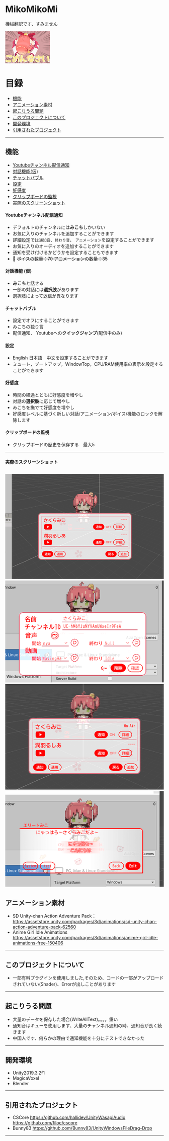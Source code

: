 MikoMikoMi
===========================

機械翻訳です、すみません 

![](/MikoMiko/Example/33.png "m3o")

# 目録
* [機能](#機能)
* [アニメーション素材](#アニメーション素材)
* [起こりうる問題](#起こりうる問題)
* [このプロジェクトについて](#このプロジェクトについて)
* [開発環境](#開発環境)
* [引用されたプロジェクト](#引用されたプロジェクト)
****
## 機能
* [Youtubeチャンネル配信通知](#youtubeチャンネル配信通知)
* [対話機能(仮)](#対話機能-仮)
* [チャットバブル](#チャットバブル)
* [設定](#設定)
* [好感度](#好感度)
* [クリップボードの監視](#クリップボードの監視)
* [実際のスクリーンショット](#実際のスクリーンショット)
#### Youtubeチャンネル配信通知
* デフォルトのチャンネルには**みこち**しかいない
* お気に入りのチャンネルを追加することができます
* 詳細設定では`通知音`、`終わり音`、 `アニメーション`を設定することができます 
* お気に入りのオーディオを追加することができます
* 通知を受け付けるかどうかを設定することもできます
* :raised_hands: ~~ボイスの数量：70 アニメーションの数量：35~~
#### 対話機能 (仮)
* **みこち**と話せる
* 一部の対話には**選択肢**があります
* 選択肢によって返信が異なります
#### チャットバブル
* 設定でオフにすることができます
* みこちの独り言
* 配信通知、 Youtubeへの**クイックジャンプ**(配信中のみ)
#### 設定
* English 日本語　中文を設定することができます
* ミュート，ブートアップ，WindowTop，CPU/RAM使用率の表示を設定することができます
#### 好感度
* 時間の経過とともに好感度を増やし
* 対話の**選択肢**に応じて増やし
* みこちを撫でて好感度を増やし
* 好感度レベルに基づく新しい対話/アニメーション/ボイス/機能のロックを解除します
#### クリップボードの監視
* クリップボードの歴史を保存する　最大5
------
#### 実際のスクリーンショット
![](/MikoMiko/Example/chatbubble.gif "miko")
![](/MikoMiko/Example/detail.png "detail.png")
![](/MikoMiko/Example/detail1.png "detail1.png")
![](/MikoMiko/Example/chat1.png "chat1.png")
------
## アニメーション素材
*  SD Unity-chan Action Adventure Pack：https://assetstore.unity.com/packages/3d/animations/sd-unity-chan-action-adventure-pack-62560
* Anime Girl Idle Animations https://assetstore.unity.com/packages/3d/animations/anime-girl-idle-animations-free-150406
------
## このプロジェクトについて
* 一部有料プラグインを使用しました,そのため、コードの一部がアップロードされていない(Shader)、Errorが出しことがあります
------
## 起こりうる問題
* 大量のデータを保存した場合(WriteAllText)。。。。重い
* 通知音はキューを使用します、大量のチャンネル通知の時、通知音が長く続きます
* 中国人です、何らかの理由で通知機能を十分にテストできなかった
------
## 開発環境
* Unity2019.3.2f1
* MagicaVoxel
* Blender
------
## 引用されたプロジェクト
* CSCore  https://github.com/hallidev/UnityWasapiAudio  https://github.com/filoe/cscore
* Bunny83 https://github.com/Bunny83/UnityWindowsFileDrag-Drop
------
